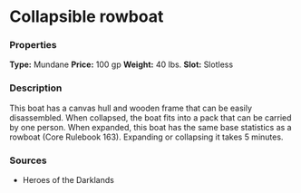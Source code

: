 ﻿---
Title: "Collapsible rowboat"
Type: "Mundane"
Price: "100 gp"
Weight: "40 lbs."
Slot: "Slotless"
Description: |
  "This boat has a canvas hull and wooden frame that can be easily disassembled. When collapsed, the boat fits into a pack that can be carried by one person. When expanded, this boat has the same base statistics as a rowboat (Core Rulebook 163). Expanding or collapsing it takes 5 minutes."
Sources: "['Heroes of the Darklands']"
---

# Collapsible rowboat

### Properties

**Type:** Mundane **Price:** 100 gp **Weight:** 40 lbs. **Slot:** Slotless

### Description

This boat has a canvas hull and wooden frame that can be easily disassembled. When collapsed, the boat fits into a pack that can be carried by one person. When expanded, this boat has the same base statistics as a rowboat (Core Rulebook 163). Expanding or collapsing it takes 5 minutes.

### Sources

* Heroes of the Darklands